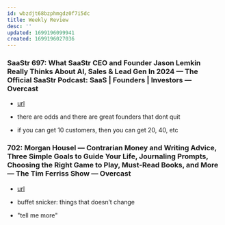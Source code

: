```yaml
---
id: wbzdjt68bzphmgdz0f7i5dc
title: Weekly Review
desc: ''
updated: 1699196099941
created: 1699196027036
---
```


### SaaStr 697: What SaaStr CEO and Founder Jason Lemkin Really Thinks About AI, Sales & Lead Gen In 2024 — The Official SaaStr Podcast: SaaS | Founders | Investors — Overcast
- [url](https://www.notion.so/SaaStr-697-What-SaaStr-CEO-and-Founder-Jason-Lemkin-Really-Thinks-About-AI-Sales-Lead-Gen-In-202-94127f93378b4cfc86a7396239d4952f?pvs=4)

- there are odds and there are great founders that dont quit
- if you can get 10 customers, then you can get 20, 40, etc

### 702: Morgan Housel — Contrarian Money and Writing Advice, Three Simple Goals to Guide Your Life, Journaling Prompts, Choosing the Right Game to Play, Must-Read Books, and More — The Tim Ferriss Show — Overcast
- [url](https://www.notion.so/702-Morgan-Housel-Contrarian-Money-and-Writing-Advice-Three-Simple-Goals-to-Guide-Your-Life-Jou-e1d143c0c4df4426be0355f22bbc5561?pvs=4)

- buffet snicker: things that doesn’t change 
- "tell me more"
